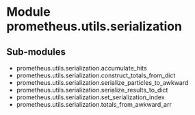 Module prometheus.utils.serialization
=====================================

Sub-modules
-----------
* prometheus.utils.serialization.accumulate_hits
* prometheus.utils.serialization.construct_totals_from_dict
* prometheus.utils.serialization.serialize_particles_to_awkward
* prometheus.utils.serialization.serialize_results_to_dict
* prometheus.utils.serialization.set_serialization_index
* prometheus.utils.serialization.totals_from_awkward_arr